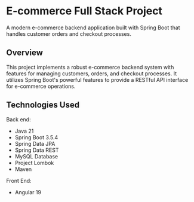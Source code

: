 # E-commerce Full Stack Project

A modern e-commerce backend application built with Spring Boot that handles customer orders and checkout processes.

## Overview

This project implements a robust e-commerce backend system with features for managing customers, orders, and checkout processes. It utilizes Spring Boot's powerful features to provide a RESTful API interface for e-commerce operations.

## Technologies Used

Back end:

- Java 21
- Spring Boot 3.5.4
- Spring Data JPA
- Spring Data REST
- MySQL Database
- Project Lombok
- Maven

Front End:

- Angular 19

